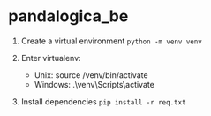 # pandalogica_be

1) Create a virtual environment `python -m venv venv`

2) Enter virtualenv:
    - Unix: source /venv/bin/activate
    - Windows: .\venv\Scripts\activate

3) Install dependencies `pip install -r req.txt`


